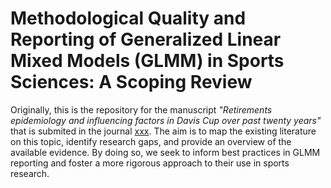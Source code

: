 # Methodological Quality and Reporting of Generalized Linear Mixed Models (GLMM) in Sports Sciences: A Scoping Review
Originally, this is the repository for the manuscript _"Retirements epidemiology and influencing factors in Davis Cup over past twenty years"_ that is submited in the 
journal [xxx](https://www.xxxxx). The aim is to map the existing literature on this topic, identify research gaps, and provide an overview of the available evidence. By doing so, we seek to inform best practices in GLMM reporting and foster a more rigorous approach to their use in sports research.
